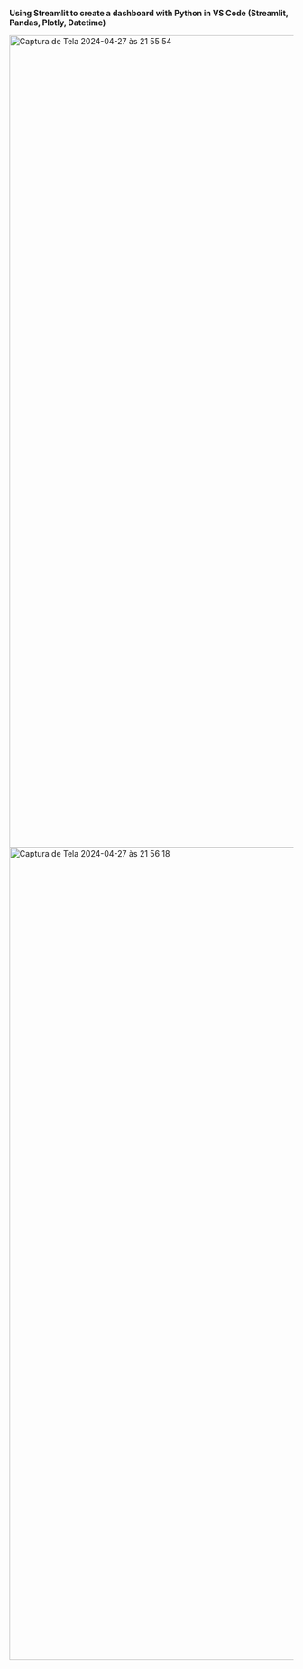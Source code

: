 **Using Streamlit to create a dashboard with Python in VS Code (Streamlit, Pandas, Plotly, Datetime)**

<img width="1440" alt="Captura de Tela 2024-04-27 às 21 55 54" src="https://github.com/guilhermemannapires/Streamlit-dashboard/assets/167683716/555ef2c7-536c-4ce3-a66b-9eaed34667e5">

<img width="1440" alt="Captura de Tela 2024-04-27 às 21 56 18" src="https://github.com/guilhermemannapires/Streamlit-dashboard/assets/167683716/010990aa-1d7d-418f-9085-3b6cae6b34c3">
